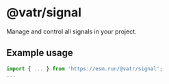 # @vatr/signal

Manage and control all signals in your project.

## Example usage

```js
import { ... } from 'https://esm.run/@vatr/signal';
...
```
